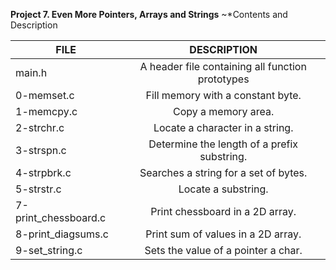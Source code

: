 **Project 7. Even More Pointers, Arrays and Strings**
~*Contents and Description<br>


| FILE                 | DESCRIPTION                                      |
| ---------------------|:------------------------------------------------:|
| main.h               | A header file containing all function prototypes |
| 0-memset.c           | Fill memory with a constant byte.                |
| 1-memcpy.c           | Copy a memory area.                              |
| 2-strchr.c           | Locate a character in a string.                  |
| 3-strspn.c           | Determine the length of a prefix substring.      |
| 4-strpbrk.c          | Searches a string for a set of bytes.            |
| 5-strstr.c           | Locate a substring.                              |
| 7-print_chessboard.c | Print chessboard in a 2D array.                  |
| 8-print_diagsums.c   | Print sum of values in a 2D array.               |
| 9-set_string.c       | Sets the value of a pointer a char.              |
